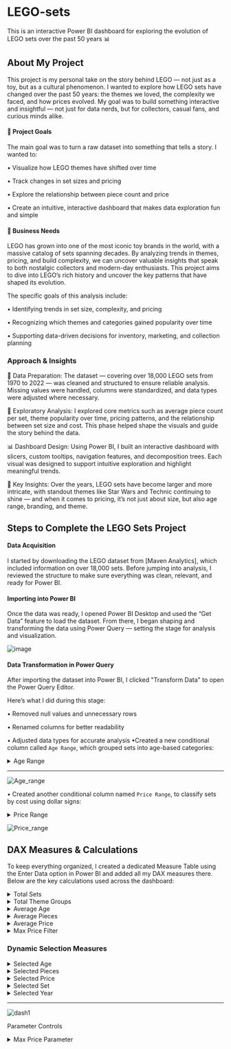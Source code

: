 # LEGO-sets
This is an interactive Power BI dashboard for exploring the evolution of LEGO sets over the past 50 years 📊
## About My Project
This project is my personal take on the story behind LEGO — not just as a toy, but as a cultural phenomenon. I wanted to explore how LEGO sets have changed over the past 50 years: the themes we loved, the complexity we faced, and how prices evolved. My goal was to build something interactive and insightful — not just for data nerds, but for collectors, casual fans, and curious minds alike.
#### 🎯 Project Goals
The main goal was to turn a raw dataset into something that tells a story. I wanted to:

• Visualize how LEGO themes have shifted over time

• Track changes in set sizes and pricing

• Explore the relationship between piece count and price

• Create an intuitive, interactive dashboard that makes data exploration fun and simple

#### 💼 Business Needs
LEGO has grown into one of the most iconic toy brands in the world, with a massive catalog of sets spanning decades. By analyzing trends in themes, pricing, and build complexity, we can uncover valuable insights that speak to both nostalgic collectors and modern-day enthusiasts. This project aims to dive into LEGO’s rich history and uncover the key patterns that have shaped its evolution.

The specific goals of this analysis include:

• Identifying trends in set size, complexity, and pricing

• Recognizing which themes and categories gained popularity over time

• Supporting data-driven decisions for inventory, marketing, and collection planning

### Approach & Insights
🧼 Data Preparation:
The dataset — covering over 18,000 LEGO sets from 1970 to 2022 — was cleaned and structured to ensure reliable analysis. Missing values were handled, columns were standardized, and data types were adjusted where necessary.

🔎 Exploratory Analysis:
I explored core metrics such as average piece count per set, theme popularity over time, pricing patterns, and the relationship between set size and cost. This phase helped shape the visuals and guide the story behind the data.

📊 Dashboard Design:
Using Power BI, I built an interactive dashboard with slicers, custom tooltips, navigation features, and decomposition trees. Each visual was designed to support intuitive exploration and highlight meaningful trends.

🧠 Key Insights:
Over the years, LEGO sets have become larger and more intricate, with standout themes like Star Wars and Technic continuing to shine — and when it comes to pricing, it’s not just about size, but also age range, branding, and theme.

## Steps to Complete the LEGO Sets Project
#### Data Acquisition
I started by downloading the LEGO dataset from [Maven Analytics], which included information on over 18,000 sets. Before jumping into analysis, I reviewed the structure to make sure everything was clean, relevant, and ready for Power BI.

#### Importing into Power BI
Once the data was ready, I opened Power BI Desktop and used the “Get Data” feature to load the dataset. From there, I began shaping and transforming the data using Power Query — setting the stage for analysis and visualization.

![image](https://github.com/user-attachments/assets/6745830a-9e93-40bb-bf49-28207854d54c)

#### Data Transformation in Power Query
After importing the dataset into Power BI, I clicked "Transform Data" to open the Power Query Editor.

Here’s what I did during this stage:

• Removed null values and unnecessary rows

• Renamed columns for better readability

• Adjusted data types for accurate analysis
•Created a new conditional column called `Age Range`, which grouped sets into age-based categories:
<details>
<summary>Age Range</summary>

- **Over** – for sets recommended for ages 18+  
- **10 to 17** – for older children and teens  
- **5 to 9** – for younger builders  
- **1 to 4** – for toddler-friendly sets

This made it easier to segment the data by age group in slicers and visuals.
</details>

---
![Age_range](https://github.com/user-attachments/assets/d0a25fdd-92b8-4beb-9460-5bd14fe6c809)

• Created another conditional column named `Price Range`, to classify sets by cost using dollar signs:
<details>
<summary>Price Range</summary>

- **$$$$$** – sets over $500  
- **$$$$** – $100 to $500  
- **$$$** – $50 to $100  
- **$$** – $5 to $50  
- **$** – under $5

This allowed for quick filtering and intuitive comparison of set prices.
</details>

![Price_range](https://github.com/user-attachments/assets/58698606-cc5d-4570-9c76-99938a113e1d)

## DAX Measures & Calculations
To keep everything organized, I created a dedicated Measure Table using the Enter Data option in Power BI and added all my DAX measures there. Below are the key calculations used across the dashboard:

<details>
<summary>Total Sets</summary>

```DAX
Total Sets = DISTINCTCOUNT(lego_sets[set_id])
```

Counts all unique LEGO sets, ensuring duplicates do not affect the result.
</details>

<details>
<summary>Total Theme Groups</summary>

```DAX
Total Groups = DISTINCTCOUNT(lego_sets[themeGroup])
```

Calculates the number of distinct theme groups in the dataset.
</details>

<details>
<summary>Average Age</summary>

```DAX
Avg. Age = AVERAGE(lego_sets[age])
```

Returns the average recommended age across all LEGO sets.
</details>

<details>
<summary>Average Pieces</summary>

```DAX
Avg. Pieces = AVERAGE(lego_sets[pieces])
```

Calculates the average number of pieces per LEGO set.
</details>

<details>
<summary>Average Price</summary>

```DAX
Avg. Price = AVERAGE(lego_sets[price])
```

Returns the average price of LEGO sets.
</details>

<details>
<summary>Max Price Filter</summary>

```DAX
Max Price Filter = MAX('Max Price'[Max Price])
```

Returns the selected value from the Max Price table for filtering visuals.
</details>

### Dynamic Selection Measures

<details>
<summary>Selected Age</summary>

```DAX
Selected Age = 
IF(
  HASONEVALUE(lego_sets[age]),
  MAX(lego_sets[age]),
  "-"
)
```

Displays the selected age, or "-" if multiple or none selected.
</details>

<details>
<summary>Selected Pieces</summary>

```DAX
Selected Pieces = 
IF(
  HASONEVALUE(lego_sets[pieces]),
  MAX(lego_sets[pieces]),
  "-"
)
```

Displays the selected piece count, or "-" if multiple or no values are selected.
</details>

<details>
<summary>Selected Price</summary>

```DAX
Selected Price = 
IF(
  HASONEVALUE(lego_sets[price]),
  MAX(lego_sets[price]),
  "-"
)
```

Displays the selected set’s price, or a placeholder.
</details>

<details>
<summary>Selected Set</summary>

```DAX
Selected Set = 
IF(
  HASONEVALUE(lego_sets[name]),
  MAX(lego_sets[name]),
  "Select a Set"
)
```

Returns the name of the selected LEGO set, or a default prompt.
</details>

<details>
<summary>Selected Year</summary>

```DAX
Selected Year = 
IF(
  HASONEVALUE(lego_sets[year]),
  MAX(lego_sets[year]),
  "-"
)
```

Displays the release year of the selected LEGO set.
</details>

---


![dash1](https://github.com/user-attachments/assets/6e950e6d-0b71-46d8-bb3a-1645b6f1f907)

Parameter Controls
<details> <summary>Max Price Parameter</summary>
To enhance the flexibility of my analysis, I created a Max Price parameter in Power BI.
This allows users to dynamically filter LEGO sets by maximum price, making it easier to explore products within a specific budget.

## Parameter Controls

To enhance the flexibility of my analysis, I created a Max Price parameter in Power BI.
This allows users to dynamically filter LEGO sets by maximum price, making it easier to explore products within a specific budget.

<details>
<summary>Max Price Parameter</summary>

**Steps to create the Max Price parameter:**

1. Go to the **Modeling** tab in Power BI  
2. Click on **New Parameter → Numeric Range**

**Parameter Configuration:**

- **Name:** Max Price  
- **Data Type:** Whole Number  
- **Minimum Value:** 0  
- **Maximum Value:** 850  
- **Increment:** 5  
- **Default Value:** 850  

Once created, this parameter was linked to the price field in the dataset, allowing real-time updates to charts and tables based on the selected maximum price. It also connects seamlessly with card KPIs and visuals for dynamic filtering.
</details>


![dash2](https://github.com/user-attachments/assets/d4e100ca-aed9-4293-aa16-729e2d63938d)



